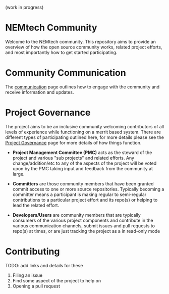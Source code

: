 (work in progress)

# NEMtech Community

Welcome to the NEMtech community.  This repository aims to provide an overview of how the open source community works, related project efforts, and most importantly how to get started participating.

# Community Communication 

The [communication](communication/) page outlines how to engage with the community and receive information and updates.

# Project Governance

The project aims to be an inclusive community welcoming contributors of all levels of experience while functioning on a merrit based system.  There are different types of participating outlined here, for more details please see the [Project Governance] page for more details of how things function.

* **Project Management Committee (PMC)** acts as the steward of the project and various "sub projects" and related efforts. Any change/addition/etc to any of the aspects of the project will be voted upon by the PMC taking input and feedback from the community at large.

* **Committers** are those community members that have been granted commit access to one or more source repositories.  Typically becoming a committer means a participant is making regular to semi-regular contributions to a particular project effort and its repo(s) or helping to lead the related effort.

* **Developers/Users** are community members that are typically consumers of the various project components and contribute in the various communication channels, submit issues and pull requests to repo(s) at times, or are just tracking the project as a in read-only mode


# Contributing

TODO: add links and details for these

  1. Filing an issue
  2. Find some aspect of the project to help on
  3. Opening a pull request



[Project Governance]:/governance/governance.md

